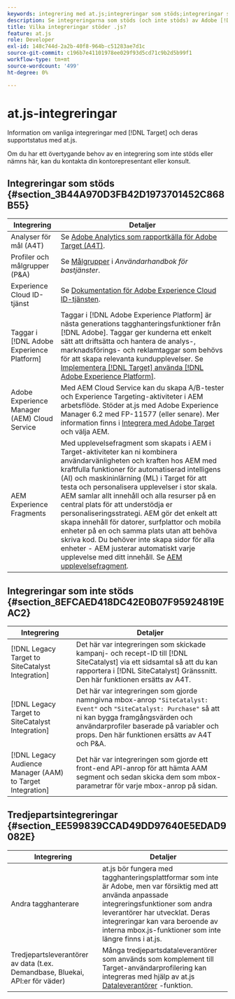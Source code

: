 ```yaml
---
keywords: integrering med at.js;integreringar som stöds;integreringar som inte stöds;integreringar från tredje part
description: Se integreringarna som stöds (och inte stöds) av Adobe [!DNL Target] at.js, inklusive Analytics för [!DNL Target] (A4T), Experience Cloud ID-tjänsten med mera.
title: Vilka integreringar stöder .js?
feature: at.js
role: Developer
exl-id: 148c744d-2a2b-40f8-964b-c51283ae7d1c
source-git-commit: c196b7e41101978ee029f93d5cd71c9b2d5b99f1
workflow-type: tm+mt
source-wordcount: '499'
ht-degree: 0%

---
```


# at.js-integreringar

Information om vanliga integreringar med [!DNL Target] och deras supportstatus med at.js.

Om du har ett övertygande behov av en integrering som inte stöds eller nämns här, kan du kontakta din kontorepresentant eller konsult.

## Integreringar som stöds {#section_3B44A970D3FB42D1973701452C868B55}

| Integrering | Detaljer |
|--- |--- |
| Analyser för mål (A4T) | Se [Adobe Analytics som rapportkälla för Adobe Target (A4T)](/help/main/c-integrating-target-with-mac/a4t/a4t.md#concept_7540C8C04259434AB6EE33B09F47A1DE). |
| Profiler och målgrupper (P&amp;A) | Se [Målgrupper](https://experienceleague.adobe.com/docs/core-services/interface/audiences/audience-library.html) i *Användarhandbok för bastjänster*. |
| Experience Cloud ID-tjänst | Se [Dokumentation för Adobe Experience Cloud ID-tjänsten](https://experienceleague.adobe.com/docs/id-service/using/home.html). |
| Taggar i [!DNL Adobe Experience Platform] | Taggar i [!DNL Adobe Experience Platform] är nästa generations tagghanteringsfunktioner från [!DNL Adobe]. Taggar ger kunderna ett enkelt sätt att driftsätta och hantera de analys-, marknadsförings- och reklamtaggar som behövs för att skapa relevanta kundupplevelser. Se [Implementera [!DNL Target] använda [!DNL Adobe Experience Platform]](https://developer.adobe.com/target/implement/client-side/atjs/how-to-deployatjs/implement-target-using-adobe-launch/). |
| Adobe Experience Manager (AEM) Cloud Service | Med AEM Cloud Service kan du skapa A/B-tester och Experience Targeting-aktiviteter i AEM arbetsflöde. Stöder at.js med Adobe Experience Manager 6.2 med FP-11577 (eller senare). Mer information finns i [Integrera med Adobe Target](https://helpx.adobe.com/experience-manager/6-2/sites/administering/using/target.html) och välja AEM. |
| AEM Experience Fragments | Med upplevelsefragment som skapats i AEM i Target-aktiviteter kan ni kombinera användarvänligheten och kraften hos AEM med kraftfulla funktioner för automatiserad intelligens (AI) och maskininlärning (ML) i Target för att testa och personalisera upplevelser i stor skala.  AEM samlar allt innehåll och alla resurser på en central plats för att understödja er personaliseringsstrategi. AEM gör det enkelt att skapa innehåll för datorer, surfplattor och mobila enheter på en och samma plats utan att behöva skriva kod. Du behöver inte skapa sidor för alla enheter - AEM justerar automatiskt varje upplevelse med ditt innehåll.  Se [AEM upplevelsefragment](/help/main/c-experiences/c-manage-content/aem-experience-fragments.md#topic_1E1E4EA01F074349B2CF8785387B5FE8). |

## Integreringar som inte stöds {#section_8EFCAED418DC42E0B07F95924819EAC2}

| Integrering | Detaljer |
|--- |--- |
| [!DNL Legacy Target to SiteCatalyst Integration] | Det här var integreringen som skickade kampanj- och recept-ID till [!DNL SiteCatalyst] via ett sidsamtal så att du kan rapportera i  [!DNL SiteCatalyst] Gränssnitt. Den här funktionen ersätts av A4T. |
| [!DNL Legacy Target to SiteCatalyst Integration] | Det här var integreringen som gjorde namngivna mbox-anrop `"SiteCatalyst: Event"` och `"SiteCatalyst: Purchase"` så att ni kan bygga framgångsvärden och användarprofiler baserade på variabler och props. Den här funktionen ersätts av A4T och P&amp;A. |
| [!DNL Legacy Audience Manager (AAM) to Target Integration] | Det här var integreringen som gjorde ett front-end API-anrop för att hämta AAM segment och sedan skicka dem som mbox-parametrar för varje mbox-anrop på sidan. |

## Tredjepartsintegreringar {#section_EE599839CCAD49DD97640E5EDAD9082E}

| Integrering | Detaljer |
|--- |--- |
| Andra tagghanterare | at.js bör fungera med tagghanteringsplattformar som inte är Adobe, men var försiktig med att använda anpassade integreringsfunktioner som andra leverantörer har utvecklat. Deras integreringar kan vara beroende av interna mbox.js-funktioner som inte längre finns i at.js. |
| Tredjepartsleverantörer av data (t.ex. Demandbase, Bluekai, API:er för väder) | Många tredjepartsdataleverantörer som används som komplement till Target-användarprofilering kan integreras med hjälp av at.js [Dataleverantörer](https://developer.adobe.com/target/implement/client-side/atjs/atjs-functions/targetglobalsettings/) -funktion. |
